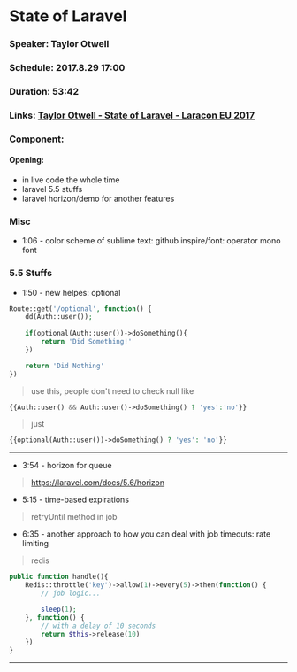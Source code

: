 # State of Laravel 
### Speaker: Taylor Otwell
### Schedule: 2017.8.29 17:00
### Duration: 53:42
### Links: [Taylor Otwell - State of Laravel - Laracon EU 2017](https://www.youtube.com/watch?v=2pLL00WR5iU&index=12&list=PLMdXHJK-lGoBFZgG2juDXF6LiikpQeLx2)
### Component:
#### Opening:
- in live code the  whole time
- laravel 5.5 stuffs
- laravel horizon/demo for another features

### Misc
- 1:06 - color scheme of sublime text: github inspire/font: operator mono font

### 5.5 Stuffs

- 1:50 -  new helpes: optional

```php 
Route::get('/optional', function() {
    dd(Auth::user());
    
    if(optional(Auth::user())->doSomething(){
        return 'Did Something!'
    })

    return 'Did Nothing'
})
```
> use this, people don't need to check null like

```php
{{Auth::user() && Auth::user()->doSomething() ? 'yes':'no'}}
```
> just

```php
{{optional(Auth::user())->doSomething() ? 'yes': 'no'}}
```
----
- 3:54 - horizon for queue
> https://laravel.com/docs/5.6/horizon

- 5:15 - time-based expirations
> retryUntil method in job

- 6:35 - another approach to how you can deal with job timeouts:
rate limiting
> redis
```php
public function handle(){
    Redis::throttle('key')->allow(1)->every(5)->then(function() {
        // job logic...

        sleep(1);
    }, function() {
        // with a delay of 10 seconds
        return $this->release(10)
    })
}
```
---
